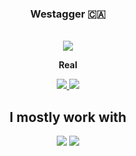   <h3 align="center">Westagger 🇨🇦</h3>
  <br/>
  <div align="center">

  <img align="center" src="https://visitor-badge.laobi.icu/badge?page_id=Westagger.Westagger" />

   **Real**

   </div>
  <div align="center"> 
    <a href="https://steamcommunity.com/id/Westagger/">
      <img src="https://img.shields.io/badge/Steam-000000?style=for-the-badge&logo=steam&logoColor=white" />
    </a>
    <a href="https://discord.com/users/759201612236718081" target="_blank">
       <img src="https://img.shields.io/badge/Discord-5865F2?style=for-the-badge&logo=discord&logoColor=white" target="_blank" />
    </a>
  </div>
  <h2 align="center">I mostly work with</h2>
  <div align="center">
      <img src="https://skillicons.dev/icons?i=html,css,js,lua,python" />
      <img src="https://skillicons.dev/icons?i=github,vercel,sublime" />
  </div>
  </div>
